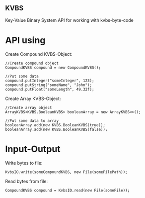 ## KVBS
Key-Value Binary System
API for working with kvbs-byte-code

<h1>API using</h1>

Create Compound KVBS-Object:
```
//Create compound object  
CompoundKVBS compound = new CompoundKVBS();  
  
//Put some data  
compound.putInteger("someInteger", 123);  
compound.putString("someName", "John");  
compound.putFloat("someLength", 49.32f);  
```

Create Array KVBS-Object:
```
//Create array object  
ArrayKVBS<KVBS.BooleanKVBS> booleanArray = new ArrayKVBS<>();  
  
//Put some data to array  
booleanArray.add(new KVBS.BooleanKVBS(true));  
booleanArray.add(new KVBS.BooleanKVBS(false));
```

<h1>Input-Output</h1>
Write bytes to file:

```
KvbsIO.write(someCompoundKVBS, new File(someFilePath));
```

Read bytes from file:

```
CompoundKVBS compound = KvbsIO.read(new File(someFile));
```
